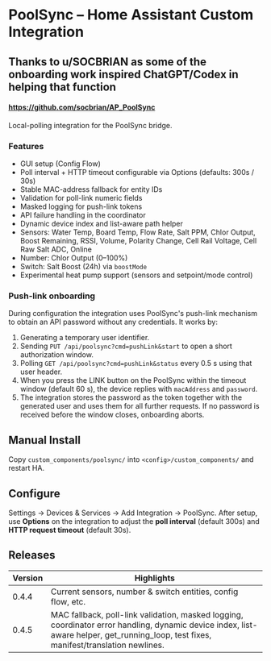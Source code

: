 # PoolSync – Home Assistant Custom Integration

## Thanks to u/SOCBRIAN as some of the onboarding work inspired ChatGPT/Codex in helping that function
#### https://github.com/socbrian/AP_PoolSync

Local-polling integration for the PoolSync bridge.

### Features

- GUI setup (Config Flow)
- Poll interval + HTTP timeout configurable via Options (defaults: 300s / 30s)
- Stable MAC-address fallback for entity IDs
- Validation for poll-link numeric fields
- Masked logging for push-link tokens
- API failure handling in the coordinator
- Dynamic device index and list-aware path helper
- Sensors: Water Temp, Board Temp, Flow Rate, Salt PPM, Chlor Output, Boost Remaining, RSSI, Volume, Polarity Change, Cell Rail Voltage, Cell Raw Salt ADC, Online
- Number: Chlor Output (0–100%)
- Switch: Salt Boost (24h) via `boostMode`
- Experimental heat pump support (sensors and setpoint/mode control)

### Push-link onboarding

During configuration the integration uses PoolSync's push-link mechanism to obtain an API password without any credentials. It works by:

1. Generating a temporary user identifier.
2. Sending `PUT /api/poolsync?cmd=pushLink&start` to open a short authorization window.
3. Polling `GET /api/poolsync?cmd=pushLink&status` every 0.5 s using that user header.
4. When you press the LINK button on the PoolSync within the timeout window (default 60 s), the device replies with `macAddress` and `password`.
5. The integration stores the password as the token together with the generated user and uses them for all further requests. If no password is received before the window closes, onboarding aborts.

## Manual Install
Copy `custom_components/poolsync/` into `<config>/custom_components/` and restart HA.

## Configure
Settings → Devices & Services → Add Integration → PoolSync.
After setup, use **Options** on the integration to adjust the **poll interval** (default 300s) and **HTTP request timeout** (default 30s).

## Releases

| Version | Highlights |
|---------|------------|
| 0.4.4 | Current sensors, number & switch entities, config flow, etc. |
| 0.4.5 | MAC fallback, poll-link validation, masked logging, coordinator error handling, dynamic device index, list-aware helper, get_running_loop, test fixes, manifest/translation newlines. |

